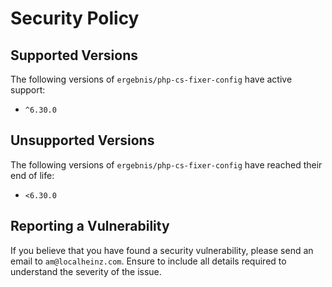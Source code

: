 # Security Policy

## Supported Versions

The following versions of `ergebnis/php-cs-fixer-config` have active support:

- `^6.30.0`

## Unsupported Versions

The following versions of `ergebnis/php-cs-fixer-config` have reached their end of life:

- `<6.30.0`

## Reporting a Vulnerability

If you believe that you have found a security vulnerability, please send an email to `am@localheinz.com`. Ensure to include all details required to understand the severity of the issue.
